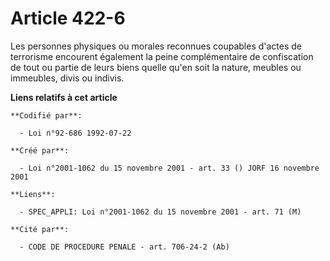 # Article 422-6

Les personnes physiques ou morales reconnues coupables d'actes de terrorisme encourent également la peine complémentaire de
confiscation de tout ou partie de leurs biens quelle qu'en soit la nature, meubles ou immeubles, divis ou indivis.

**Liens relatifs à cet article**

	**Codifié par**:

	  - Loi n°92-686 1992-07-22

	**Créé par**:

	  - Loi n°2001-1062 du 15 novembre 2001 - art. 33 () JORF 16 novembre 2001

	**Liens**:

	  - SPEC_APPLI: Loi n°2001-1062 du 15 novembre 2001 - art. 71 (M)

	**Cité par**:

	  - CODE DE PROCEDURE PENALE - art. 706-24-2 (Ab)
